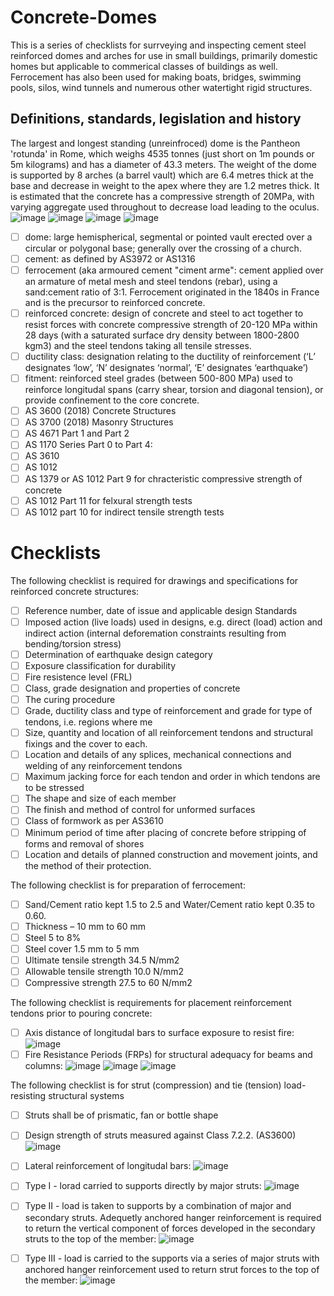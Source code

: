 # Concrete-Domes
This is a series of checklists for surrveying and inspecting cement steel reinforced domes and arches for use in small buildings, primarily domestic homes but applicable to commerical classes of buildings as well.  Ferrocement has also been used for making boats, bridges, swimming pools, silos, wind tunnels and numerous other watertight rigid structures.

## Definitions, standards, legislation and history
The largest and longest standing (unreinfroced) dome is the Pantheon 'rotunda' in Rome, which weighs 4535 tonnes (just short on 1m pounds or 5m kilograms) and has a diameter of 43.3 meters.  The weight of the dome is supported by 8 arches (a barrel vault) which are 6.4 metres thick at the base and decrease in weight to the apex where they are 1.2 metres thick.  It is estimated that the concrete has a compressive strength of 20MPa, with varying aggregate used throughout to decrease load leading to the oculus.
![image](https://user-images.githubusercontent.com/146181/224157593-e428a269-fdcd-4318-a041-0c07217bdced.png)
![image](https://user-images.githubusercontent.com/146181/224157988-2d21f3a9-3200-48a5-9f2d-e1995e9eb9e0.png)
![image](https://user-images.githubusercontent.com/146181/224157822-0724342b-673c-4ae6-b264-9fcd0cad1609.png)
![image](https://user-images.githubusercontent.com/146181/224161642-c5453982-8023-4217-a13d-6ba6d4f9fc5c.png)
  - [ ] dome: large hemispherical, segmental or pointed vault erected over a circular or polygonal base; generally over the crossing of a church.
  - [ ] cement: as defined by AS3972 or AS1316
  - [ ] ferrocement (aka armoured cement "ciment arme": cement applied over an armature of metal mesh and steel tendons (rebar), using a sand:cement ratio of 3:1.  Ferrocement originated in the 1840s in France and is the precursor to reinforced concrete.
  - [ ] reinforced concrete: design of concrete and steel to act together to resist forces with concrete compressive strength of 20-120 MPa within 28 days (with a saturated surface dry density between 1800-2800 kgm3) and the steel tendons taking all tensile stresses.
  - [ ] ductility class: designation relating to the ductility of reinforcement (‘L’ designates ‘low’, ‘N’ designates ‘normal’, ‘E’ designates ‘earthquake’)
  - [ ] fitment: reinforced steel grades (between 500-800 MPa) used to reinforce longitudal spans (carry shear, torsion and diagonal tension), or provide confinement to the core concrete.
  - [ ] AS 3600 (2018) Concrete Structures
  - [ ] AS 3700 (2018) Masonry Structures
  - [ ] AS 4671 Part 1 and Part 2
  - [ ] AS 1170 Series Part 0 to Part 4: 
  - [ ] AS 3610
  - [ ] AS 1012
  - [ ] AS 1379  or AS 1012 Part 9 for chracteristic compressive strength of concrete
  - [ ] AS 1012 Part 11 for felxural strength tests
  - [ ] AS 1012 part 10 for indirect tensile strength tests

# Checklists
The following checklist is required for drawings and specifications for reinforced concrete structures:
  - [ ] Reference number, date of issue and applicable design Standards
  - [ ] Imposed action (live loads) used in designs, e.g. direct (load) action and indirect action (internal deforemation constraints resulting from bending/torsion stress)
  - [ ] Determination of earthquake design category
  - [ ] Exposure classification for durability
  - [ ] Fire resistence level (FRL)
  - [ ] Class, grade designation and properties of concrete
  - [ ] The curing procedure
  - [ ] Grade, ductility class and type of reinforcement and grade for type of tendons, i.e. regions where me
  - [ ] Size, quantity and location of all reinforcement tendons and structural fixings and the cover to each.
  - [ ] Location and details of any splices, mechanical connections and welding of any reinforcement tendons
  - [ ] Maximum jacking force for each tendon and order in which tendons are to be stressed
  - [ ] The shape and size of each member
  - [ ] The finish and method of control for unformed surfaces
  - [ ] Class of formwork as per AS3610
  - [ ] Minimum period of time after placing of concrete before stripping of forms and removal of shores
  - [ ] Location and details of planned construction and movement joints, and the method of their protection.

The following checklist is for preparation of ferrocement:
  - [ ] Sand/Cement ratio kept 1.5 to 2.5 and Water/Cement ratio kept 0.35 to 0.60.
  - [ ] Thickness – 10 mm to 60 mm 
  - [ ] Steel 5 to 8% 
  - [ ] Steel cover 1.5 mm to 5 mm 
  - [ ] Ultimate tensile strength 34.5 N/mm2 
  - [ ] Allowable tensile strength 10.0 N/mm2 
  - [ ] Compressive strength 27.5 to  60 N/mm2

The following checklist is requirements for placement reinforcement tendons prior to pouring concrete:
 - [ ] Axis distance of longitudal bars to surface exposure to resist fire: ![image](https://user-images.githubusercontent.com/146181/224170036-48993bce-c36e-4172-97b1-9fda1658aadf.png)
 - [ ] Fire Resistance Periods (FRPs) for structural adequacy for beams and columns: ![image](https://user-images.githubusercontent.com/146181/224170212-89683b74-c97b-41bf-9de0-b0e5b3d80bfc.png) ![image](https://user-images.githubusercontent.com/146181/224170348-7b139368-0267-4e1d-9d93-e152c428b97e.png) ![image](https://user-images.githubusercontent.com/146181/224170542-732afd5d-0b45-4078-8e2f-dfc1c257ac86.png)

The following checklist is for strut (compression) and tie (tension) load-resisting structural systems 
 - [ ] Struts shall be of prismatic, fan or bottle shape 
 - [ ] Design strength of struts measured against Class 7.2.2. (AS3600) ![image](https://user-images.githubusercontent.com/146181/224172751-5dd35a71-f5ee-41da-8ad1-4b2b2fcca50f.png)
 - [ ] Lateral reinforcement of longitudal bars: ![image](https://user-images.githubusercontent.com/146181/224173962-b22c5cd6-bd9c-4e71-aba1-5222bc571f4a.png)
 - [ ] Type I - lorad carried to supports directly by major struts: ![image](https://user-images.githubusercontent.com/146181/224174819-754a8a9b-6c41-4b48-b220-38be7c963b68.png)
 - [ ] Type II - load is taken to supports by a combination of major and secondary struts.  Adequetly anchored hanger reinforcement is required to return the vertical component of forces  developed in the secondary struts to the top of the member: ![image](https://user-images.githubusercontent.com/146181/224174855-5bdca258-7fe4-45b9-ad26-947306b51cc9.png)
 - [ ] Type III - load is carried to the supports via a series of major struts with anchored hanger reinforcement used to return strut forces to the top of the member: ![image](https://user-images.githubusercontent.com/146181/224174888-c842b9e8-d728-4bcc-ae36-ced60b151fbf.png)






